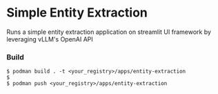# Simple Entity Extraction

Runs a simple entity extraction application on streamlit UI framework by leveraging vLLM's OpenAI API

### Build
```
$ podman build . -t <your_registry>/apps/entity-extraction
$
$ podman push <your_registry>/apps/entity-extraction
```